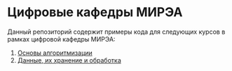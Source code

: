 # Цифровые кафедры МИРЭА

Данный репозиторий содержит примеры кода для следующих курсов в рамках цифровой кафедры МИРЭА:

1. [Основы алгоритмизации](01-Algorithmic/Notebooks/)
1. [Данные, их хранение и обработка](02-Data/Notebooks/)
